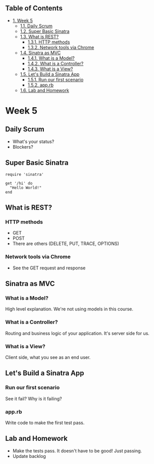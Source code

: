 <div id="table-of-contents">
<h2>Table of Contents</h2>
<div id="text-table-of-contents">
<ul>
<li><a href="#sec-1">1. Week 5</a>
<ul>
<li><a href="#sec-1-1">1.1. Daily Scrum</a></li>
<li><a href="#sec-1-2">1.2. Super Basic Sinatra</a></li>
<li><a href="#sec-1-3">1.3. What is REST?</a>
<ul>
<li><a href="#sec-1-3-1">1.3.1. HTTP methods</a></li>
<li><a href="#sec-1-3-2">1.3.2. Network tools via Chrome</a></li>
</ul>
</li>
<li><a href="#sec-1-4">1.4. Sinatra as MVC</a>
<ul>
<li><a href="#sec-1-4-1">1.4.1. What is a Model?</a></li>
<li><a href="#sec-1-4-2">1.4.2. What is a Controller?</a></li>
<li><a href="#sec-1-4-3">1.4.3. What is a View?</a></li>
</ul>
</li>
<li><a href="#sec-1-5">1.5. Let's Build a Sinatra App</a>
<ul>
<li><a href="#sec-1-5-1">1.5.1. Run our first scenario</a></li>
<li><a href="#sec-1-5-2">1.5.2. app.rb</a></li>
</ul>
</li>
<li><a href="#sec-1-6">1.6. Lab and Homework</a></li>
</ul>
</li>
</ul>
</div>
</div>

# Week 5<a id="sec-1" name="sec-1"></a>

## Daily Scrum<a id="sec-1-1" name="sec-1-1"></a>

-   What's your status?
-   Blockers?

## Super Basic Sinatra<a id="sec-1-2" name="sec-1-2"></a>

    require 'sinatra'
    
    get '/hi' do
      "Hello World!"
    end

## What is REST?<a id="sec-1-3" name="sec-1-3"></a>

### HTTP methods<a id="sec-1-3-1" name="sec-1-3-1"></a>

-   GET
-   POST
-   There are others (DELETE, PUT, TRACE, OPTIONS)

### Network tools via Chrome<a id="sec-1-3-2" name="sec-1-3-2"></a>

-   See the GET request and response

## Sinatra as MVC<a id="sec-1-4" name="sec-1-4"></a>

### What is a Model?<a id="sec-1-4-1" name="sec-1-4-1"></a>

High level explanation. We're not using models in this course.

### What is a Controller?<a id="sec-1-4-2" name="sec-1-4-2"></a>

Routing and business logic of your application. It's server side for us.

### What is a View?<a id="sec-1-4-3" name="sec-1-4-3"></a>

Client side, what you see as an end user.

## Let's Build a Sinatra App<a id="sec-1-5" name="sec-1-5"></a>

### Run our first scenario<a id="sec-1-5-1" name="sec-1-5-1"></a>

See it fail? Why is it failing?

### app.rb<a id="sec-1-5-2" name="sec-1-5-2"></a>

Write code to make the first test pass.

## Lab and Homework<a id="sec-1-6" name="sec-1-6"></a>

-   Make the tests pass. It doesn't have to be good! Just passing.
-   Update backlog
